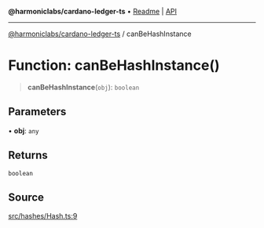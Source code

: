 **@harmoniclabs/cardano-ledger-ts** • [Readme](../Introduction) \| [API](../globals)

***

[@harmoniclabs/cardano-ledger-ts](../Introduction) / canBeHashInstance

# Function: canBeHashInstance()

> **canBeHashInstance**(`obj`): `boolean`

## Parameters

• **obj**: `any`

## Returns

`boolean`

## Source

[src/hashes/Hash.ts:9](https://github.com/HarmonicLabs/cardano-ledger-ts/blob/d1659b0/src/hashes/Hash.ts#L9)
